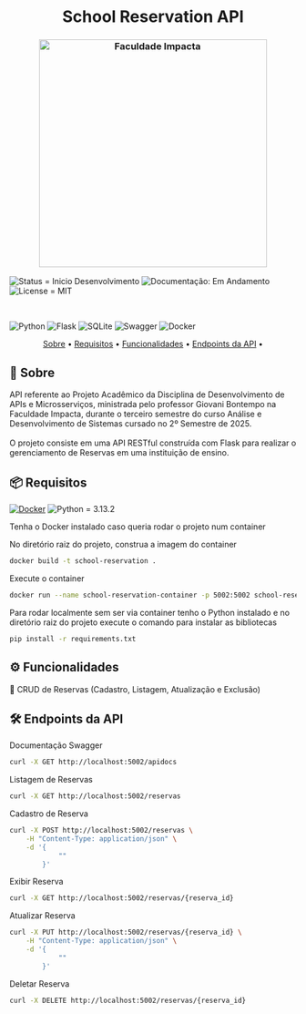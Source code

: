<h1 align="center"; style="font-weight: bold;">School Reservation API</h1>

<h3 align="center"><img  alt="Faculdade Impacta" width = "400px" src="https://www.impacta.edu.br/themes/wc_agenciar3/images/logo-new.png"></h3>

<p>
    <img src="https://img.shields.io/badge/Status-Inicio_Desenvolvimento-yellow" alt="Status = Inicio Desenvolvimento">
    <img src="https://img.shields.io/badge/Documentação-Em_Andamento-yellow" alt="Documentação: Em Andamento">
    <img src="https://img.shields.io/badge/License-MIT-blue" alt="License = MIT">
</p>

<br>

![Python](https://img.shields.io/badge/python-3670A0?style=for-the-badge&logo=python&logoColor=ffdd54)
![Flask](https://img.shields.io/badge/flask-%23000.svg?style=for-the-badge&logo=flask&logoColor=white)
![SQLite](https://img.shields.io/badge/sqlite-%2307405e.svg?style=for-the-badge&logo=sqlite&logoColor=white)
![Swagger](https://img.shields.io/badge/-Swagger-%23Clojure?style=for-the-badge&logo=swagger&logoColor=white)
![Docker](https://img.shields.io/badge/docker-%230db7ed.svg?style=for-the-badge&logo=docker&logoColor=white)

<p align="center">
    <a href="#sobre">Sobre</a> • 
    <a href="#requisitos">Requisitos</a> •
    <a href="#how-it-works">Funcionalidades</a> •
    <a href="#endpoints">Endpoints da API</a> •
</p>

<h2 id="sobre">📖 Sobre</h2>
API referente ao Projeto Acadêmico da Disciplina de Desenvolvimento de APIs e Microsserviços, ministrada pelo professor Giovani Bontempo na Faculdade Impacta, durante o terceiro semestre do curso Análise e Desenvolvimento de Sistemas cursado no 2º Semestre de 2025.
<br><br>O projeto consiste em uma API RESTful construída com Flask para realizar o gerenciamento de Reservas em uma instituição de ensino.
<br>

<h2 id="requisitos">📦 Requisitos</h2>

[![Docker](https://badgen.net/badge/icon/docker?icon=docker&label)](https://https://docker.com/) <img src="https://img.shields.io/badge/python-3.13.2-blue" alt="Python = 3.13.2"><br>

Tenha o Docker instalado caso queria rodar o projeto num container

No diretório raiz do projeto, construa a imagem do container
```bash
docker build -t school-reservation .
```
Execute o container
```bash
docker run --name school-reservation-container -p 5002:5002 school-reservation
```

Para rodar localmente sem ser via container tenho o Python instalado e no diretório raiz do projeto execute o comando para instalar as bibliotecas<br>

```bash
pip install -r requirements.txt
```

<h2 id="how-it-works">⚙️ Funcionalidades</h2>
🔹 CRUD de Reservas (Cadastro, Listagem, Atualização e Exclusão)

<h2 id="endpoints">🛠️ Endpoints da API</h2>

Documentação Swagger
```bash
curl -X GET http://localhost:5002/apidocs
```
Listagem de Reservas
```bash
curl -X GET http://localhost:5002/reservas
```
Cadastro de Reserva
```bash
curl -X POST http://localhost:5002/reservas \
    -H "Content-Type: application/json" \
    -d '{
            ""
        }'
```
Exibir Reserva
```bash
curl -X GET http://localhost:5002/reservas/{reserva_id}
```
Atualizar Reserva
```bash
curl -X PUT http://localhost:5002/reservas/{reserva_id} \
    -H "Content-Type: application/json" \
    -d '{
            ""
        }'
```
Deletar Reserva
```bash
curl -X DELETE http://localhost:5002/reservas/{reserva_id}
```